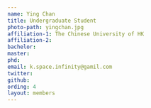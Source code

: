 ```yaml
---
name: Ying Chan
title: Undergraduate Student
photo-path: yingchan.jpg
affiliation-1: The Chinese University of HK
affiliation-2: 
bachelor:
master:
phd:  
email: k.space.infinity@gamil.com
twitter: 
github: 
ording: 4
layout: members
---
```


